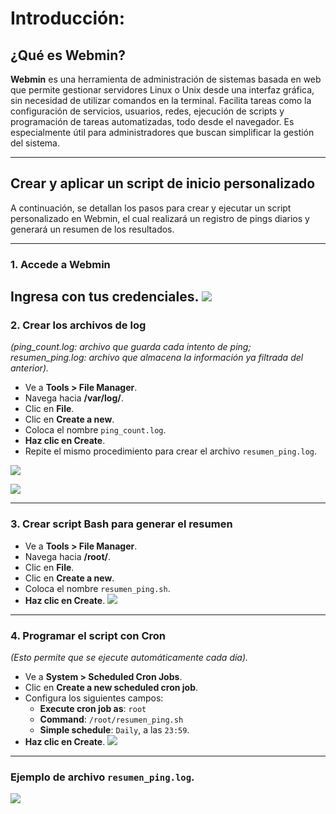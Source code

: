 # Introducción:

## ¿Qué es Webmin?

**Webmin** es una herramienta de administración de sistemas basada en web que permite gestionar servidores Linux o Unix desde una interfaz gráfica, sin necesidad de utilizar comandos en la terminal. Facilita tareas como la configuración de servicios, usuarios, redes, ejecución de scripts y programación de tareas automatizadas, todo desde el navegador. Es especialmente útil para administradores que buscan simplificar la gestión del sistema.

---

## Crear y aplicar un script de inicio personalizado

A continuación, se detallan los pasos para crear y ejecutar un script personalizado en Webmin, el cual realizará un registro de pings diarios y generará un resumen de los resultados.

---

### 1. Accede a Webmin  
Ingresa con tus credenciales.
![](https://lh3.googleusercontent.com/fife/ALs6j_H50fm2RPoK3BDEU0sGNowz5_FwI2RxR6SeqzFSuYUEs4Ak9QteAmcSIxY8zS1IwJs4VZSYcM3ULeFh57L86gkG1xNnTrQj3DeWbhqCsola_BTYABRYN9FPv3f37GkP6Wk2GYsqYU0205TLnw8SWo3-qaFnYtYC61xT_O-wbTcwOF4I7jYGsMfTZZ7UZA5Z-r5vB4xHen9MhwfAzhv2RvlH0VXkefAAQFLAF6X_fIDBzeiBLYqWPEblGpfp3zmprBR-SHBYRmKOSR6A5WRXUVFxqIEn1DoYh1p9QqFypbZx4ZVDIJYkRhBAiBOrmpR0mSubtiKSeTegM9_yK2NXQe1wTxAb6oCehmu-knTmLA78dQaNn4suWcuj-BazufE7MhFKU4iN3bEjOt9cPXsFr02K_V160DlEsuqyV6OJ8aDxh3dBvGvLFJjTZ1Q_cwQagv0S7w8ppC8bsYL0fiANpUjseA1tRisF8Sud8IxVqkm_aciIYc3u8_niGMF6K8Emgp3Xsz-sz-IjWLbel1z5gfNa26OVlLza7WPWV4g5LtIOaelua_lNvVv1fjV3zFComlvAFLXl3ibqNfLDEXgONIEFtCY4-UpXfmemYQTNZ5XDrrp5owcvwmKDT6rw-3YNBwIqp26ckkbFJdN-tclogs4B33TH5qIZNPDsipTC6hZ2q17ytDpneIr4IeaitgAsFb8xulzqLRffyI9DiAG9onftZqWydIxWlEshaPr_Z8ev2GxkT5gjbUANuVR4UyQyvb1TEitkWIdfjYshlr7qPSJO1W6NG3Ni-TM12r-wwyOMMNDXfY6tQ8s6XNxjC59T3YXmjdrHICr1gpu1Si4iegAFPGOOz7ku2-UozQ2riv-YKP0wG1Q6fnWq18X8hzU2QWzhBSmnyMVi2OXQeOymkVM7g6UT61PK_Qz7Cd1Ewtdr9i-d-LZkhjQIMV-SgNNc6jEACz9mOs7BkB5evCXOMWjGnWn2VLsvv9vjt8ACjPO8ELRoaNw1B-UlxUFVy_gvA0CFYI6FnUKfJslRzN18rYP-LNuYAEbJQII-3Rpphq7cImAYzvry7eyMPUFi75x8id7mUCVypS33t_25lx62LOIcVXe30ulrk4oTrOcm6FnKd6HrJtt_mKGSVJYmPHvwTOkUddFA1aBFFK46HGr7uL31pcdPugSK-OrqePFXG-xI_7ftlIuQfiFi4Sh01kMemXNjmjmUgzFclnQO3wx3XeFJT3cla8oHnfq7Sb_oSQSVL6xtEUf8N1pnAokRBQVzskILyH9fobzXVQM7_5MuJvwX9j0xDPnQqlIoBeUkLeLY-y6hQ8T2muMSxjvWJ8hRnyiCnAIYjjpyXhqTfjFX8ch9pdFGK8-QYnOWFKIUTBdKOhaH70G2EjX4PqfST3azlq7VtMlHXg4aBV3o3f1EdxEA1ngJvl1MhZgNhCYrbdSB4Q0N7xAkASgP-Dle2QGswP8BFgmQ-KanPKA0jpeE-XjoYQULQfxdmV15Hd9jXqsIjV1imFGt6V3p24HS_13lvjlRYKpHnAnmF4y5MGHw_aqPfHdUmY42OAe1yxl_IEiGPZiKSAtZNT7qLDMMmlu6iZaIm28m0m0BUkh6znQtSlaWspw1XACESWE1hVTj3u7d=w819-h592?auditContext=forDisplay)
---

### 2. Crear los archivos de log  
*(ping_count.log: archivo que guarda cada intento de ping; resumen_ping.log: archivo que almacena la información ya filtrada del anterior).*

- Ve a **Tools > File Manager**.  
- Navega hacia **/var/log/**.  
- Clic en **File**.  
- Clic en **Create a new**.  
- Coloca el nombre `ping_count.log`.  
- **Haz clic en Create**.  
- Repite el mismo procedimiento para crear el archivo `resumen_ping.log`.

![](https://lh3.googleusercontent.com/fife/ALs6j_Hx1zRO-WBttkaEY51KuiBySblVc-3DXlNv7yXcw8k5_dFO0o-0yE4D1UpN_mC2y4NMU5BLMbj0216VVAvlMK4m4A6QB1HugVMsF_T_vujgE8ykk_8r8cwei72GGOVgUShc7ZXWMWl9DmVUINjUyiza-UAXgHFX11JqvQzNP-yq3HAqKXArFm3UiHy49imtLhwGJsjR2NyDp_wdMvBH9BJ0M5Esy6VsjNflErp-p9DMEZsvBz_lmAboYhKgYUSbcyL7E3rB0X20zVfq54ptWey8WXzIYyAs2PXE_LEXXKjfI8FfNpqaryH8RTFMljXA81zsgztLh0PEd2SvhUSea-CWqLTRmS57V-NlazAQ8uwoerE6H7CgSSpwyICW9xt0cKc26u-rHTgL2kkK4PV4dvBXv6Hsv5LZ3AUXzrqFo2sBqFjV95_HPzWFuXGRfvm7ozAjGQASTGCCNSnwbtFZxF5uL0XPxvpj0cxnUC-I38R0WebaWq6Pyqap0q6UcISZNWBt7qA-fX9Vy2l3vtNI4MPru2Qpo3DSrBLtjV5uNBviJz5JtyraStMwa6x_7YCSOnL8xjgUBXAWO6uk85Z_k0aZeShvrnD31AAjYsBoE3QsBScl6uAaqit1OyAYjerW96NJQxgS3zKXKM2E5v3BskWKqXcr4eYTD-edHtRms7ubdZn3IAAQVJRD5s8O_QANUY_MMLjHbsxooab34T35PK-6QXHmUET4Xi3G3TvNIIRDxMvV-aNLExMT-u4csv1xQ-TJZEruhPx3DLYjuWFQmt0glK6dS8cQ6Db4hVU2iUkIgXZNE15TROYItlYe00F7nz5RUAV2vfE8rhXDcEn377ppzdZo1nLJWw5l2NU6CMlxiqw1GFi9McMleUpXkSPLIeRM7-GMyAIpXpt27UynWLJvrnmjs6ReriXq2a3nF4erhIHhzjRoqyt9g-rSD77BkL86E4a9FKbYOsmrFA-XdLkeDw7ZyfkMN47nC4paW6UqrgSRPUdRvY_26SUcougK3dTICTJrZMfPOciCuJZF3t2TNfVXMou9Xs1-WRDx5I49VDqQyZbA7K4wN9AFSlIMzmM4ot6qiAdnKpn4_JwXuLSs7SwH9mN9lrTT-RGGkVtDDuJ19ipzZByZB2lelNpr10EJCggwhkZM85ziaZ6PFk1DEwmbfDHR1BRjIKO_jpf_MDfJzuzyUcJXFcOPQo19M5GAlc0X-bbBsGnSrz2rJYwuIXjsRxfOA9wNR9C6lGTS3D-VSuuC_pQImXXZwVNClZRVkURDt29XXu11jL3rpj7qTQ0syUMm7zv4AehXVt2KLn07EcuzxIx74fbivgm3uLIp9sUsMvxZwHTRmoWJSxlZ0Z77Sht4pRhK3EajzsPoh-d5ZbLTv5_XzVzql9ZJxadzG_MOmZgwzwIjekXQr6gtnpGyp2bm3YNOkBMYjKvqaFsni8kyo1DOrYa2uQ3cTUBhNyy_b0QIh_rEWC064V5nd7THdwTkmcPImPFseLI31VwVmo_tdWMZQfLJnBMrEuYkuE3UTWWI04reg9y2jxQFq6OyETZHFHHfxlJGVVPQBM8AIjdXg_kYlPKWXvlZKrR869Ndn89YGZPr40Pe94RcDHtL-DKN-K969Ea_ZNs=w819-h592?auditContext=prefetch)

![](https://lh3.googleusercontent.com/fife/ALs6j_Gz9WSF6iMLRf0Q966z7JzZxmCx65C71GGqD5Y8F5-w_ol55CTOkyUmdWH0vpVOvduc-ExCdMlk5egBLp7fD9R6diQ0fZh5FrrIM9OJz--rEhFYDgoZ46ezQybotG4mMRpo5qGvXHZPwq8tlriVBUxL1nesIEVT-JjQAkce1U1mJa6R45BDWbhWVLVs6mp6IIvNiFfJGPY-Tnx8c63eQLxs31Mvqg3bNZRM5w004tqnbM4ezwDkR17kG7dAkbQXhroqNSmaB_Wzxx1Uas2RXxs9Z2U3lyJn9B8o3IUxm2LIAiU5ef6p5p7FjWo5XsjuyEizLVU5O4g0IPMapiUnXiSZbyBptqalR70x8olq5-EkhacO6D06uYuE1CFHXVeBmtPEYdjoZppop4wLYt9Z44gd2-lq3jSzquE2JbDPXeLCHiFuVhn9JzbDbX_0hAAIfJkIUaAKAwIOwPkGo7r_DknWAalFtEWXT01p3uqfoPFEauwuRwJk2WgengYZjLxuy8qQs11F1s7bTDQSvmt3okSEX5BM1-ye8GbyAErdIOMuJHp36Iz8OBfa8SiRPevzR8hF6A28U5KN31c1K3J_la3biYnvqvfxDydvj_B5fVg7VXymeYCsG3ZsJ3xU8y7mJ5Sy4gA9WqcTKluQXJqNHZVOyBmSsEtFAmwhZnHg_1BxgfzvSGGa0-33e8yQOcacPWf85_iijH5l05V_BNWAwi1k3jRPGifuEpE764SKKkDBfrtRQHtFFdXWQ4RS8BW0ozq3zzoiU1yiON9LcnbDj8GkXXv7HJ1uAQr-7hoLsb3JSc6xHK9vDRXm1dcni1Im93GuMsNbF01vNLOBpAdrROKc16vEkVGIWXHRUgl83FLw-sEohW8XN88WFarDv1plqTABgiaTqZr8ExCRraThcjitzfI8ihMIW_ER9IFBFwW8u04eSGByeJ3_m-jAgkUXwy7mUCYu5RUTgiB_DISsjOj11Twwf6sxvoHjg5wX15B50ifGlQ_SWlVvKJ8xvzrzWrEBWl1qaDa3cO4vCnxqLeumik3NxrfweIyeQKYUFcU_4pT7C8oh-8tKarckDBXBMlao5MNrmacLEeJMHTEaYyPdwr2X8FZU3_PtHo-HmHsYMQf0WQsaYjS2GA2jk39_aoOYUSyTkPDhR86GuspS6fDY9n0oQn0VS68ap85GodrlvafOcKAxGiMEqE5q3cJPXPzJRfsZe0zAho-SnJWbk59Z1HlGBHFD7hHAHPLnhnxhWqnI9XCN2Ce_A87g5Us7NAg7Pt9U6xbkxNH-Z_RPogOgycGTa-Rgpg6pyUU686UwIIbvakIqTp3oosEFwFlaJfXd9XUi8H2IO-cS9cuk93SYDKNOoUbEyFbOGXDDQwPxJbQzb94WRRxSbWQaeF9Y3PWCBubmhJwW49m2BCOrxOdn0M4o1tE6_-kCvJ426nyb5DmpxJeU7iyaZ2m6pfvHFN43kYwoj_HCrdG1SGpemjKqdONk0WG0U15qlB7DEiEiFtnUdEeyWGqoq_mJ5MGcUhZHnPTt9pa-XRY7-GfDHS2rq4EQ8ehlIXyYKLSYs7Ea3nsnojf7kFIvwlpLlJ9mltCOEth7E7WW7_lyrKnUR5XDBkbOm3HhVqezuway194k=w819-h592?auditContext=prefetch)

---

### 3. Crear script Bash para generar el resumen

- Ve a **Tools > File Manager**.  
- Navega hacia **/root/**.  
- Clic en **File**.  
- Clic en **Create a new**.  
- Coloca el nombre `resumen_ping.sh`.  
- **Haz clic en Create**.
![](https://lh3.googleusercontent.com/fife/ALs6j_Hx7QZ9KSKO7sloCNoRua54PyPWfFYOvqbU5-ZDjt8BaQaqPH2WzGrAoT_5lgaj-_AMeJ3SDxZ9VsAYZjEYpMJHgp10Co7-dnEYpoWr4GkiqkUc1AqZ43r0NAYojMhmibFCGda6A4fyEMCSbPNIWwMsPgq8wBasgICIxQtXGZ8KosBO21ovOU-fB7UymJ3yFE2O0SzoQ4kTRi7ZOHCORU5PnWc4o82qLH--zGwoy0m02hffcGM14ASBFyuIeH-ftZJTPoFDtKZUf_C8nkicS7wcKv7-L9K748BDRFCYZ__ky5iCqN_fPHHZHqjQYANQsg09VcZGEA_etfOSP0blquDhrLCQbETeWtPGw3sGTxOp97dn7fuo1Cj8CcE-UyQ8UitMXXJgNYlYi5cLmLkOrWCd548BhkOdFhsB7vjOWpesNz_01JpppMwF3k1CjNs6vLsaE_6BVfHb-GG9b5ILWrTHFgEIbcyYaJf9-7E0E1KU6rYjS4851GwUZa0jfjdOGOVb1sjtJXo_SUyFNjfgtYkoNaADBafPNgPRhdtKHIK_-uSDu316Wjv1scemZHXRxMxKD46pqIuutjziCc7w4xvKHfcDvwleAC5Ow2wiIAaapYVpgmHkAaeHfi78M7Yy0hbKJLcS5bzQ6YKlbIGIEu3B4ggmQLU2s_OTKxIKkCQqdKqDB6QjVsdKiD9QjpK6NO_vslocI3spIwx0ODB8zJUWAgBDEnlIPIN7rC9IBW43olic9NUV1CPOFe4XEQTG0XLdUSnG_Du5qAeWladphuEZEuwmDhxGLrbIwYVjC2Inr-PTx2j9VcwqvzjNDxEDxHEaV_GwvjydrKWQ33t30vaOFd-TBrpNsDVCMtISw7CYizvYnfuK1AuYlHQ57bzA0qd_gd0Xrs9dpjJa6a46H2tGSQruzu840IPQYik0HbvvPPDoOZ-X5_0NqY6a0azXQC6Lz5zMxpxUZghWqpidCy3o1xmPDL6AueUVLRfL77x_2TFLUpAT3KFUQVHVHd3BsloiPd1btTPK6i02pmmTynPBTswQUutLhDokTuk5uOzRgEtz5B_an3Ya9H27CIKGaZ4yYXetEom_ahuIFf-cJSeHZbj5135PP7wq4tvP5GkCXqvI4mdInjZqfsvEuUDLXDrRongNiV-HRFYZ500D8wRslpDkV7FO4rrrP3bOL-elyfK2emhguW97gi83t-5nIO9ino3PP15-1SZoM0e1xNTQu-9Fgk_wCPqt8UQTJ11aKKmhzUYXlAFHKMgT0bauYWP-yIQbsauCmj6UbvgxVFRvhwML1Y21oRIWDjJitDjaMbNnBm9d8BGAALEZoZYgGNnMoA9L0qErh5Uit5DktoJ57sdVpjh1aAZzr0j0YvS2r1uBFJzfGHKGkpRHhV7ra-XzdRG21w9QQAklLA5RNwV7UEpELfE4U-u0vuGDxt_jGJ_wN96mSVtra087Ev30qqw9dfPf1ExSaqNaxtNWRubW_3ouARTCIGJkujT_f0N7JZL_CMmMz809hr0hjVCS0k72tD-E5_mNfqyLZL1UJIGsG6Df2JxgQW1wrCZeVbbdpFjNsEsGqnY6mSIU7qLcGcewT-WZr6FP5-XEWs6u1hJxrMdiJav4_mmKobqOUXTk=w819-h592?auditContext=prefetch)
---

### 4. Programar el script con Cron  
*(Esto permite que se ejecute automáticamente cada día).*

- Ve a **System > Scheduled Cron Jobs**.  
- Clic en **Create a new scheduled cron job**.  
- Configura los siguientes campos:  
  - **Execute cron job as**: `root`  
  - **Command**: `/root/resumen_ping.sh`  
  - **Simple schedule**: `Daily`, a las `23:59`.  
- **Haz clic en Create**.
![](https://lh3.googleusercontent.com/fife/ALs6j_G2m9Ifi59wdW2exYKy8FFs9ygZrhhKoxV2hYt7xM951nIqHewB8Ib4nIZdp9pQP-6pFM1yoXBzX7zRudndWTyBXHN-TVOnbk1PiZ_SJxsITCgabphriEXqIlQZJUCxilG_R1umvWjWFf5syNWjA4GX2jAV4a5Qkqwhwo6fPVSZS2R0VymeJAyLZnBs3W4bJjcbOq6MDP5IbBCUn5_oX6WMAqDmiCxJJl71UkkQ6Q3rB3ImRyCjMtlQPt1YT4cAkMXlLrPXC6ixMCmCet_f15cp4UPEnJa2_KVlh4rHC7wXL4p0yurVFEouhzK7iIHM_170eGwe53f0CFE53B45ZQ9MGOUgxZ4tQoKUGafybxNGVNNu2OFZ_zIt5rhN9_1MoREnmIv5yCp9dL95J0EY4i8-W6zibA_LdUma-qb4NUIRMbrsQIp0uXO7EhC_zIR1YUb4ujxFauUb_-ahVY_fBRhsmaJ2xi-ynmBzFkEe8FthKpgjTmojbgSn1rh4c37pCUSjGQSejd9bc3vzbKscBZWrQpvfRh6JPapcxTj7at1iY-ObavNWUqmCBa07ES9sJVR3fWD8N95vFiA1oqkZ0xJTM5W7ENcIoMFvRkiaEXu3BQ393mnjR1vP842g4jXHt35kPYtwwdcbSKB9AqedXkGlMKkZkQBc7mksTq4d5nrNbioySoTAcabllwY_xIp5NwM0KGa-kAfmyvAkg6McfAOJ2SG67SMbUyWPopA0GzpA-JjSO77voM82MjijrpYVQKR239v7wx_7wohRcNwgV9M_Bl-wp0QhZtAjQCX-ZhHYNVsmc7eOKm_2WAS80VxqcAZFZfqxsM6nM6qTakCKTdNsL8ehbFc2o7zY1HDy99aVJOI5x7rU-_OIy5mvyZTJ9dUE4Xhic5wh7FDAMgup0vZMAntXRvntjw-stdnjFku6MUmB5ZQ_ADnfUOGbX7BrzXzlNY0NIXWqKmIBzZi397FKtps7qs4HaAQKGRd63rUC0PrHmyF8qhAbf8LapmpdgrzmOh82t-7omv18a5fXz2u43CvbNLHfSC9wvLkp6NqR4L-LHO2iCPezsZy0SLEXAeqpzFrHIsT4pcDzh8wZdK1mpftBpj0gpDU5C7aINYZ8hnmJPTNH5_wr3Zz0wXrdOh-DtWij-ignkSdGFQWQ3Mk-RcLUlJ5IOcxYcCN27W259gbEIz2TB3B3izCod1dF2w2m9qfViFOsMERQHVsrTLQ-jH6x-3wXHUjqz9fAQqI8yrLQqTVbdMTh-hXSKpBCYxR6-YUiSj7vIFb0YEc22Nud9yGaWqc8skcaS7h2OSrSPbCel4Flf5UDSQR72qs1qnyYcBvFDTPD4-ajFEOmK5M2K-d4vvXKePigq5NDczIoJjIeFYqi2xsBtzgc3gh02v2ITRR35H3INZMJN2gYRtWydyh8v3n-0vpHOHKm0EuY9fWW88AlfzVhwF8ePezRybFKYFgkCLey1RINFWBpz2D-WTMBsvSWlFFApXal3OMlI5lRyHgLF9MfYNt7h7co1DcwZbt-sNtyDhDxsRp8VSX9-GFlsqJZNrAWxHjBaJ4GgoMlY3FqeMVhrvUc1hfLTOxkyzil_XzSnbCfdvk5BSNOmX-63EpFuEsdgdBnF7Y=w819-h592?auditContext=prefetch)

---
### Ejemplo de archivo `resumen_ping.log`.

![](https://lh3.googleusercontent.com/fife/ALs6j_HiHChXyRIDUAjTdyvUnWp8mJ5v1YKGPFj5c1ngcZfRYwM_3hc8X0JaCykjhW7yrixGJQWWGMyKW3kvGDqpHjRR2SOyOfHgVXKe03FS2fRTGrVds3aBzcugvo3BhFdEUDUr4nGvdLDeoFHESwUHG5QDJUWmGF-3Zkn4ZogxsbovDEpZFZg2PgwDkxK1j26Yf4Ms62kUBkR0jXhV1GBGwx14Vps5htsvnKkm7sYt1XW1a1CcovdgDMG52KC4kHHbPJVS6xgx5M8gtFNtsK0S_Qx9kb119DgbXU_ysGG07m4y7eFBXpq3RVusTqZ0vC84bc5Q8K_xi2nEv8cwmiW9G9Zfa0JY7gja3HMj0FjYxJdAfAzSMMq05-MT9eh4rYnrt6F-vF-ijjyANKobklwZj-5_Xnf8QXK2mfVJ7V_BWxJ0BiPRzxkhr0261WzycCjTrkUNw4ktmSin7O9-0NPkuuPIqyDrZTp-3_vBxgu0-vqnHG_jjytqw07jhdmNjoioZBvcItYCKUm6ISJ0jD4bd-6cPu11Ur1wRvYXLp7xrI063MGp533R6Krm8T-F0sfy1btfBCiFS0FFSw2VsC0qWEJ9sHs2hhpzc9BdZF9_E-HlwIS7TaSwfaTZD4HazNc4ugIqN6Wk1O3fykSBJXdgkNnsVSUOA2c0thKYMFSXMCNMiuJD8xTM1aM9LsYCM-uqx4Armxp8vQ7N6eEMzMrTx_4CTU7DiOL7ZL1tJx82LHcDVM52G3excxb6RLh4ttrtVRVdkOcmWZdf50_oVMEzfucnlkEwBpqTrqA1L5GnaLN12YJAQxaLdSYyEyK8BbhAahTeXTKTIgIbQUlBVw951ryLJkRBZ-cMF26mEkUz0EUkwA8ohQBI5tWqtJfS8WRk9U-2XVgDz0DVAzesTPJGThPjyAb_CegETDYHU6heg-e2OTgrt3yzPc5B7rTZz4LolWBaszTFmcRBFQzRvl6hyzRlqmO2txj0DRkxQCeiOsU1dW_m5sE7-dx6qE7bdrnCvt7J2lbzC61RC8Uh9v0LtJKjmHTy7P2WLPVMYQxF-KCamP_s7NQM1U16loXTuqiyAGpvrE1uIboP-8EYOL5MK1pyPyGI7wDuJWdejLQNZHcfASkVSNdoxx2I9KgY26p-mZkcz3mAmDZfKS12tu_Z1kV7Ing4vt4dBUuSxj7UY3s63Z-VsUcqvpTHJ1rrHc4_q-LFMfQFVwC0N4pfHfP69iqZ76tkfKqU9TfvN40XDCs3Tw3ZLm1EEyPgOAvW-ayYXTS6tLWAq9RYfVqVZ7yBukQ4xYXAeq5rVVsj-KI6Lyo4rJPLsvoq52AjISznzEZNFbcLxvZxL3_xInfECBfAy97qTn-PdayTsABIMer_4gzbi9B1Xub6oTvh36Q1JUDcLe9aR5GUxxCR78nf9bAYebBX2I60HDCOWQj5UF0jOTMQe3GKOno6OJCQdyuiQr7poIaJaaJueBr-HvUgpR_3w0qm_3uhgAr-K7Ip1WAeYcZMtiv2pmvvWvoTc96XU7KXHxPZoG45pHna1CJdwAU9YqRVrNOFwqBfVJPvjq78VIbO2Az9vi6tj0Hmcj2hLd10qvyjz_kZdCrfy6M8oHewP2In2flKTqRa_JKORIEBE2s=w1919-h959?auditContext=forDisplay)
